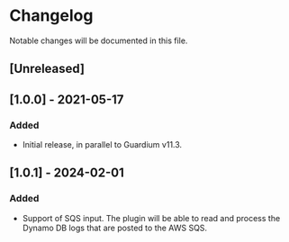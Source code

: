 # Changelog
Notable changes will be documented in this file.

## [Unreleased]

## [1.0.0] - 2021-05-17
### Added
- Initial release, in parallel to Guardium v11.3.

## [1.0.1] - 2024-02-01
### Added
- Support of SQS input. The plugin will be able to read and process the Dynamo DB 
logs that are posted to the AWS SQS.




